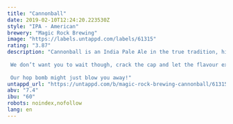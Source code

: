 ```yaml
---
title: "Cannonball"
date: 2019-02-10T12:24:20.223530Z
style: "IPA - American"
brewery: "Magic Rock Brewing"
image: "https://labels.untappd.com/labels/61315"
rating: "3.87"
description: "Cannonball is an India Pale Ale in the true tradition, high in alcohol and massively hopped to survive a long sea voyage.   We don’t want you to wait though, crack the cap and let the flavour explode on your palate. Tropically fruity, resinous hops compete against a sweet malty backbone, while a rasping bitterness builds to a mouth puckering crescendo.  Our hop bomb might just blow you away!"
untappd_url: "https://untappd.com/b/magic-rock-brewing-cannonball/61315"
abv: "7.4"
ibu: "60"
robots: noindex,nofollow
lang: en
---
```

